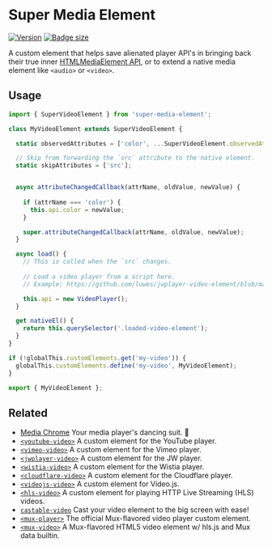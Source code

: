 # Super Media Element

[![Version](https://img.shields.io/npm/v/super-media-element?style=flat-square)](https://www.npmjs.com/package/super-media-element) 
[![Badge size](https://img.badgesize.io/https://cdn.jsdelivr.net/npm/super-media-element/+esm?compression=gzip&label=gzip&style=flat-square)](https://cdn.jsdelivr.net/npm/super-media-element/+esm)

A custom element that helps save alienated player API's in bringing back their true inner 
[HTMLMediaElement API](https://developer.mozilla.org/en-US/docs/Web/API/HTMLMediaElement), 
or to extend a native media element like `<audio>` or `<video>`.

## Usage

```js
import { SuperVideoElement } from 'super-media-element';

class MyVideoElement extends SuperVideoElement {

  static observedAttributes = ['color', ...SuperVideoElement.observedAttributes];

  // Skip from forwarding the `src` attribute to the native element.
  static skipAttributes = ['src'];


  async attributeChangedCallback(attrName, oldValue, newValue) {
    
    if (attrName === 'color') {
      this.api.color = newValue;
    }

    super.attributeChangedCallback(attrName, oldValue, newValue);
  }

  async load() {
    // This is called when the `src` changes.
    
    // Load a video player from a script here.
    // Example: https://github.com/luwes/jwplayer-video-element/blob/main/jwplayer-video-element.js#L55-L75

    this.api = new VideoPlayer();
  }

  get nativeEl() {
    return this.querySelector('.loaded-video-element');
  }
}

if (!globalThis.customElements.get('my-video')) {
  globalThis.customElements.define('my-video', MyVideoElement);
}

export { MyVideoElement };
```


## Related

- [Media Chrome](https://github.com/muxinc/media-chrome) Your media player's dancing suit. 🕺
- [`<youtube-video>`](https://github.com/muxinc/youtube-video-element) A custom element for the YouTube player.
- [`<vimeo-video>`](https://github.com/luwes/vimeo-video-element) A custom element for the Vimeo player.
- [`<jwplayer-video>`](https://github.com/luwes/jwplayer-video-element) A custom element for the JW player.
- [`<wistia-video>`](https://github.com/luwes/wistia-video-element) A custom element for the Wistia player.
- [`<cloudflare-video>`](https://github.com/luwes/cloudflare-video-element) A custom element for the Cloudflare player.
- [`<videojs-video>`](https://github.com/luwes/videojs-video-element) A custom element for Video.js.
- [`<hls-video>`](https://github.com/muxinc/hls-video-element) A custom element for playing HTTP Live Streaming (HLS) videos.
- [`castable-video`](https://github.com/muxinc/castable-video) Cast your video element to the big screen with ease!
- [`<mux-player>`](https://github.com/muxinc/elements/tree/main/packages/mux-player) The official Mux-flavored video player custom element.
- [`<mux-video>`](https://github.com/muxinc/elements/tree/main/packages/mux-video) A Mux-flavored HTML5 video element w/ hls.js and Mux data builtin.
